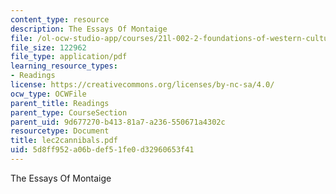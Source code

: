 ```yaml
---
content_type: resource
description: The Essays Of Montaige
file: /ol-ocw-studio-app/courses/21l-002-2-foundations-of-western-culture-ii-renaissance-to-modernity-spring-2003/5d8ff952a06bdef51fe0d32960653f41_lec2cannibals.pdf
file_size: 122962
file_type: application/pdf
learning_resource_types:
- Readings
license: https://creativecommons.org/licenses/by-nc-sa/4.0/
ocw_type: OCWFile
parent_title: Readings
parent_type: CourseSection
parent_uid: 9d677270-b413-81a7-a236-550671a4302c
resourcetype: Document
title: lec2cannibals.pdf
uid: 5d8ff952-a06b-def5-1fe0-d32960653f41
---
```

The Essays Of Montaige